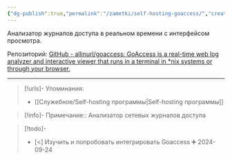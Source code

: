 ```yaml
---
{"dg-publish":true,"permalink":"/zametki/self-hosting-goaccess/","created":"2024-09-24 23:43","updated":"2024-09-24T23:53:12+03:00"}
---
```


Анализатор журналов доступа в реальном времени с интерфейсом просмотра.

Репозиторий: [GitHub - allinurl/goaccess: GoAccess is a real-time web log analyzer and interactive viewer that runs in a terminal in \*nix systems or through your browser.](https://github.com/allinurl/goaccess)

---
> [!urls]- Упоминания:
> - [[Служебное/Self-hosting программы\|Self-hosting программы]]

> [!info]-
> Примечание:: Анализатор сетевых журналов доступа

> [!todo]-
>  - [<] Изучить и попробовать интегрировать Goaccess ➕ 2024-09-24 